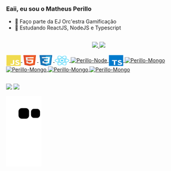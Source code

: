 ### Eaii, eu sou o Matheus Perillo

- 🔭 Faço parte da EJ Orc'estra Gamificação
- 🌱 Estudando ReactJS, NodeJS e Typescript

##

<div align="center">
  <a href="https://github.com/MatheusPerillo">
  <img height="180em" src="https://github-readme-stats.vercel.app/api?username=MatheusPerillo&show_icons=true&theme=tokyonight&include_all_commits=true&count_private=true"/>
  <img height="180em" src="https://github-readme-stats.vercel.app/api/top-langs/?username=MatheusPerillo&layout=compact&langs_count=7&theme=tokyonight"/>
</div>
<div style="display: inline_block""><br>
  <img align="center" alt="Perillo-Js" height="30" width="40" src="https://raw.githubusercontent.com/devicons/devicon/master/icons/javascript/javascript-plain.svg">
  <img align="center" alt="Perillo-HTML" height="30" width="40" src="https://raw.githubusercontent.com/devicons/devicon/master/icons/html5/html5-original.svg">
  <img align="center" alt="Perillo-CSS" height="30" width="40" src="https://raw.githubusercontent.com/devicons/devicon/master/icons/css3/css3-original.svg">
  <img align="center" alt="Perillo-React" height="30" width="40" src="https://raw.githubusercontent.com/devicons/devicon/master/icons/react/react-original.svg">
  <img align="center" alt="Perillo-Node" height="30" width="40" <img src="https://cdn.jsdelivr.net/gh/devicons/devicon/icons/nodejs/nodejs-original.svg" />
  <img align="center" alt="Perillo-Ts" height="30" width="40" src="https://raw.githubusercontent.com/devicons/devicon/master/icons/typescript/typescript-plain.svg">
  <img align="center" alt="Perillo-Mongo" height="30" width="40" <img src="https://cdn.jsdelivr.net/gh/devicons/devicon/icons/mongodb/mongodb-plain.svg" />
  <img align="center" alt="Perillo-Mongo" height="30" width="30" <img src="https://cdn.jsdelivr.net/gh/devicons/devicon/icons/figma/figma-original.svg" />
  <img align="center" alt="Perillo-Mongo" height="30" width="40" <img src="https://cdn.jsdelivr.net/gh/devicons/devicon/icons/java/java-original.svg" />
  <img align="center" alt="Perillo-Mongo" height="30" width="40" <img src="https://cdn.jsdelivr.net/gh/devicons/devicon/icons/linux/linux-original.svg" />
</div>
                                                                                                                                                     
##
                                                                                                                                                     
<div>
  <a href="https://www.linkedin.com/in/matheus-perillo-2401051ba/" target="_blank"><img src="https://img.shields.io/badge/-LinkedIn-%230077B5?style=for-the-badge&logo=linkedin&logoColor=white" target="_blank"></a> 
  <a href = "mailto:matheus.perillo03@gmail.com"><img src="https://img.shields.io/badge/-Gmail-%23333?style=for-the-badge&logo=gmail&logoColor=white" target="_blank"></a>
  
  ![Snake animation](https://github.com/MatheusPerillo/MatheusPerillo/blob/output/github-contribution-grid-snake.svg)
</div>
